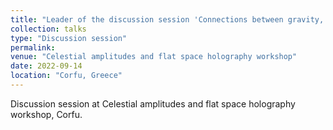 ```yaml
---
title: "Leader of the discussion session 'Connections between gravity, classical observables"
collection: talks
type: "Discussion session"
permalink: 
venue: "Celestial amplitudes and flat space holography workshop"
date: 2022-09-14
location: "Corfu, Greece"
---
```

Discussion session at Celestial amplitudes and flat space holography workshop, Corfu.
